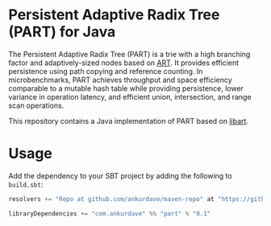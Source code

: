 # Persistent Adaptive Radix Tree (PART) for Java

The Persistent Adaptive Radix Tree (PART) is a trie with a high branching factor and adaptively-sized nodes based on [ART](http://www3.informatik.tu-muenchen.de/~leis/papers/ART.pdf). It provides efficient persistence using path copying and reference counting. In microbenchmarks, PART achieves throughput and space efficiency comparable to a mutable hash table while providing persistence, lower variance in operation latency, and efficient union, intersection, and range scan operations.

This repository contains a Java implementation of PART based on [libart](https://github.com/armon/libart).

# Usage

Add the dependency to your SBT project by adding the following to `build.sbt`:

```scala
resolvers += "Repo at github.com/ankurdave/maven-repo" at "https://github.com/ankurdave/maven-repo/raw/master"

libraryDependencies += "com.ankurdave" %% "part" % "0.1"
```
